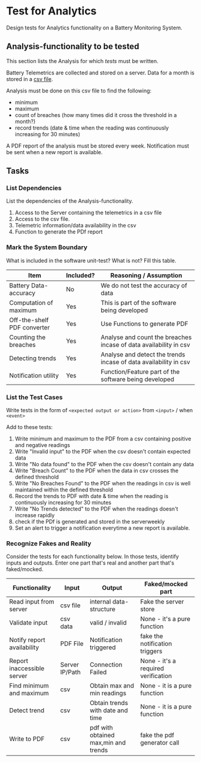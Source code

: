 # Test for Analytics

Design tests for Analytics functionality on a Battery Monitoring System.

## Analysis-functionality to be tested

This section lists the Analysis for which _tests_ must be written.

Battery Telemetrics are collected and stored on a server.
Data for a month is stored in a [csv file](https://en.wikipedia.org/wiki/Comma-separated_values).

Analysis must be done on this csv file to find the following:
- minimum
- maximum
- count of breaches (how many times did it cross the threshold in a month?)
- record trends (date & time when the reading was continuously increasing for 30 minutes)

A PDF report of the analysis must be stored every week.
Notification must be sent when a new report is available.

## Tasks

### List Dependencies

List the dependencies of the Analysis-functionality.

1. Access to the Server containing the telemetrics in a csv file
2. Access to the csv file.
3. Telemetric information/data availability in the csv
4. Function to generate the PDf report 

### Mark the System Boundary

What is included in the software unit-test? What is not? Fill this table.

| Item                      | Included?     | Reasoning / Assumption
|---------------------------|---------------|---
Battery Data-accuracy       | No            | We do not test the accuracy of data
Computation of maximum      | Yes           | This is part of the software being developed
Off-the-shelf PDF converter | Yes           | Use Functions to generate PDF
Counting the breaches       | Yes           | Analyse and count the breaches incase of data availability in csv
Detecting trends            | Yes           | Analyse and detect the trends incase of data availability in csv
Notification utility        | Yes           | Function/Feature part of the software being developed

### List the Test Cases

Write tests in the form of `<expected output or action>` from `<input>` / when `<event>`

Add to these tests:

1. Write minimum and maximum to the PDF from a csv containing positive and negative readings
2. Write "Invalid input" to the PDF when the csv doesn't contain expected data
3. Write "No data found" to the PDF when the csv doesn't contain any data
4. Write "Breach Count" to the PDF when the data in csv crosses the defined threshold
5. Write "No Breaches Found" to the PDF when the readings in csv is well maintained within the defined threshold
6. Record the trends to PDF with date & time when the reading is continuously increasing for 30 minutes
7. Write "No Trends detected" to the PDF when the readings doesn't increase rapidly
8. check if the PDf is generated and stored in the serverweekly
9. Set an alert to trigger a notification everytime a new report is available.


### Recognize Fakes and Reality

Consider the tests for each functionality below.
In those tests, identify inputs and outputs.
Enter one part that's real and another part that's faked/mocked.

| Functionality            | Input        | Output                      | Faked/mocked part
|--------------------------|--------------|-----------------------------|---
Read input from server     | csv file     | internal data-structure     | Fake the server store
Validate input             | csv data     | valid / invalid             | None - it's a pure function
Notify report availability | PDF File     | Notification triggered      | fake the notification triggers
Report inaccessible server | Server IP/Path| Connection Failed          | None - it's a required verification
Find minimum and maximum   | csv          | Obtain max and min readings | None - it is a pure function
Detect trend               | csv          | Obtain trends with date and time| None - it is a pure function
Write to PDF               | csv          | pdf with obtained max,min and trends| fake the pdf generator call

